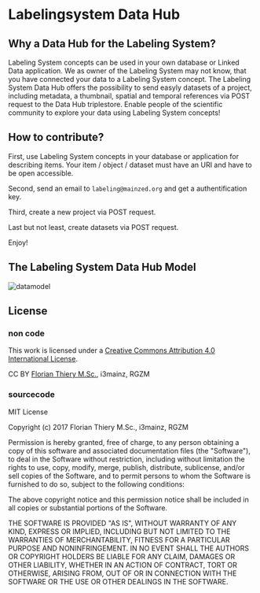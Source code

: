 # Labelingsystem Data Hub

## Why a Data Hub for the Labeling System?

Labeling System concepts can be used in your own database or Linked Data application. We as owner of the Labeling System may not know, that you have connected your data to a Labeling System concept. The Labeling System Data Hub offers the possibility to send easyly datasets of a project, including metadata, a thumbnail, spatial and temporal references via POST request to the Data Hub triplestore. Enable people of the scientific community to explore your data using Labeling System concepts!

## How to contribute?

First, use Labeling System concepts in your database or application for describing items. Your item / object / dataset must have an URI and have to be open accessible.

Second, send an email to `labeling@mainzed.org` and get a authentification key.

Third, create a new project via POST request.

Last but not least, create datasets via POST request.

Enjoy!

## The Labeling System Data Hub Model

![datamodel](../../raw/master/img/datamodel-simple.png)

## License

### non code

This work is licensed under a [Creative Commons Attribution 4.0 International License](http://creativecommons.org/licenses/by/4.0/).

CC BY [Florian Thiery M.Sc.](http://orcid.org/0000-0002-3246-3531), i3mainz, RGZM

### sourcecode

MIT License

Copyright (c) 2017 Florian Thiery M.Sc., i3mainz, RGZM

Permission is hereby granted, free of charge, to any person obtaining a copy
of this software and associated documentation files (the "Software"), to deal
in the Software without restriction, including without limitation the rights
to use, copy, modify, merge, publish, distribute, sublicense, and/or sell
copies of the Software, and to permit persons to whom the Software is
furnished to do so, subject to the following conditions:

The above copyright notice and this permission notice shall be included in all
copies or substantial portions of the Software.

THE SOFTWARE IS PROVIDED "AS IS", WITHOUT WARRANTY OF ANY KIND, EXPRESS OR
IMPLIED, INCLUDING BUT NOT LIMITED TO THE WARRANTIES OF MERCHANTABILITY,
FITNESS FOR A PARTICULAR PURPOSE AND NONINFRINGEMENT. IN NO EVENT SHALL THE
AUTHORS OR COPYRIGHT HOLDERS BE LIABLE FOR ANY CLAIM, DAMAGES OR OTHER
LIABILITY, WHETHER IN AN ACTION OF CONTRACT, TORT OR OTHERWISE, ARISING FROM,
OUT OF OR IN CONNECTION WITH THE SOFTWARE OR THE USE OR OTHER DEALINGS IN THE
SOFTWARE.
